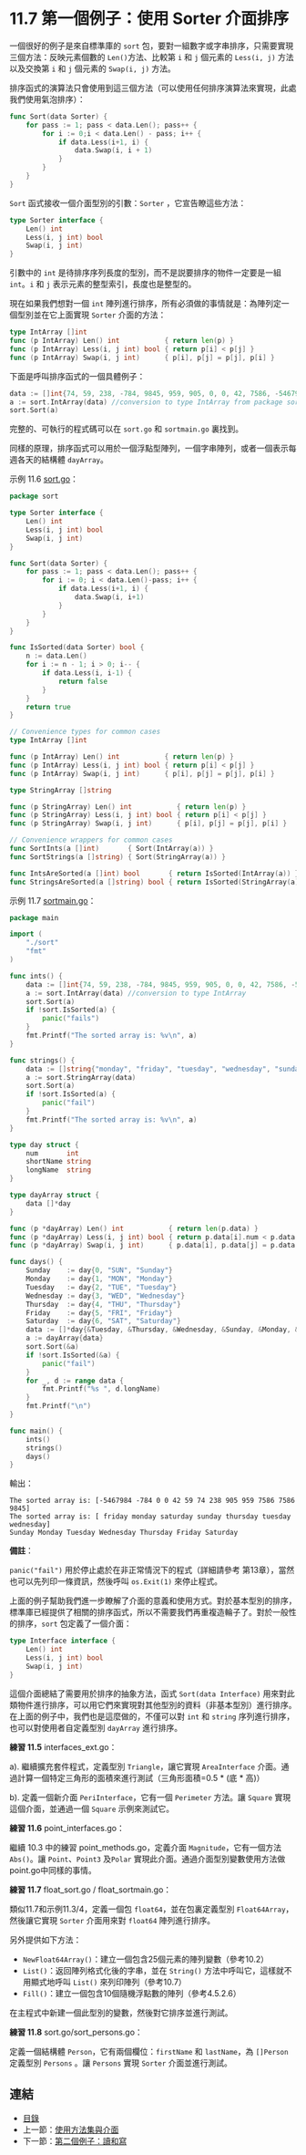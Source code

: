 ﻿# 11.7 第一個例子：使用 Sorter 介面排序

一個很好的例子是來自標準庫的 `sort` 包，要對一組數字或字串排序，只需要實現三個方法：反映元素個數的 `Len()`方法、比較第 `i` 和 `j` 個元素的 `Less(i, j)` 方法以及交換第 `i` 和 `j` 個元素的 `Swap(i, j)` 方法。

排序函式的演算法只會使用到這三個方法（可以使用任何排序演算法來實現，此處我們使用氣泡排序）：

```go
func Sort(data Sorter) {
    for pass := 1; pass < data.Len(); pass++ {
        for i := 0;i < data.Len() - pass; i++ {
            if data.Less(i+1, i) {
                data.Swap(i, i + 1)
            }
        }
    }
}
```

`Sort` 函式接收一個介面型別的引數：`Sorter` ，它宣告瞭這些方法：

```go
type Sorter interface {
    Len() int
    Less(i, j int) bool
    Swap(i, j int)
}
```

引數中的 `int` 是待排序序列長度的型別，而不是説要排序的物件一定要是一組 `int`。`i` 和 `j` 表示元素的整型索引，長度也是整型的。

現在如果我們想對一個 `int` 陣列進行排序，所有必須做的事情就是：為陣列定一個型別並在它上面實現 `Sorter` 介面的方法：

```go
type IntArray []int
func (p IntArray) Len() int           { return len(p) }
func (p IntArray) Less(i, j int) bool { return p[i] < p[j] }
func (p IntArray) Swap(i, j int)      { p[i], p[j] = p[j], p[i] }
```

下面是呼叫排序函式的一個具體例子：

```go
data := []int{74, 59, 238, -784, 9845, 959, 905, 0, 0, 42, 7586, -5467984, 7586}
a := sort.IntArray(data) //conversion to type IntArray from package sort
sort.Sort(a)
```

完整的、可執行的程式碼可以在 `sort.go` 和 `sortmain.go` 裏找到。

同樣的原理，排序函式可以用於一個浮點型陣列，一個字串陣列，或者一個表示每週各天的結構體 `dayArray`。

示例 11.6 [sort.go](examples/chapter_11/sort/sort.go)：

```go
package sort

type Sorter interface {
	Len() int
	Less(i, j int) bool
	Swap(i, j int)
}

func Sort(data Sorter) {
	for pass := 1; pass < data.Len(); pass++ {
		for i := 0; i < data.Len()-pass; i++ {
			if data.Less(i+1, i) {
				data.Swap(i, i+1)
			}
		}
	}
}

func IsSorted(data Sorter) bool {
	n := data.Len()
	for i := n - 1; i > 0; i-- {
		if data.Less(i, i-1) {
			return false
		}
	}
	return true
}

// Convenience types for common cases
type IntArray []int

func (p IntArray) Len() int           { return len(p) }
func (p IntArray) Less(i, j int) bool { return p[i] < p[j] }
func (p IntArray) Swap(i, j int)      { p[i], p[j] = p[j], p[i] }

type StringArray []string

func (p StringArray) Len() int           { return len(p) }
func (p StringArray) Less(i, j int) bool { return p[i] < p[j] }
func (p StringArray) Swap(i, j int)      { p[i], p[j] = p[j], p[i] }

// Convenience wrappers for common cases
func SortInts(a []int)       { Sort(IntArray(a)) }
func SortStrings(a []string) { Sort(StringArray(a)) }

func IntsAreSorted(a []int) bool       { return IsSorted(IntArray(a)) }
func StringsAreSorted(a []string) bool { return IsSorted(StringArray(a)) }
```

示例 11.7 [sortmain.go](examples/chapter_11/sortmain.go)：

```go
package main

import (
	"./sort"
	"fmt"
)

func ints() {
	data := []int{74, 59, 238, -784, 9845, 959, 905, 0, 0, 42, 7586, -5467984, 7586}
	a := sort.IntArray(data) //conversion to type IntArray
	sort.Sort(a)
	if !sort.IsSorted(a) {
		panic("fails")
	}
	fmt.Printf("The sorted array is: %v\n", a)
}

func strings() {
	data := []string{"monday", "friday", "tuesday", "wednesday", "sunday", "thursday", "", "saturday"}
	a := sort.StringArray(data)
	sort.Sort(a)
	if !sort.IsSorted(a) {
		panic("fail")
	}
	fmt.Printf("The sorted array is: %v\n", a)
}

type day struct {
	num       int
	shortName string
	longName  string
}

type dayArray struct {
	data []*day
}

func (p *dayArray) Len() int           { return len(p.data) }
func (p *dayArray) Less(i, j int) bool { return p.data[i].num < p.data[j].num }
func (p *dayArray) Swap(i, j int)      { p.data[i], p.data[j] = p.data[j], p.data[i] }

func days() {
	Sunday    := day{0, "SUN", "Sunday"}
	Monday    := day{1, "MON", "Monday"}
	Tuesday   := day{2, "TUE", "Tuesday"}
	Wednesday := day{3, "WED", "Wednesday"}
	Thursday  := day{4, "THU", "Thursday"}
	Friday    := day{5, "FRI", "Friday"}
	Saturday  := day{6, "SAT", "Saturday"}
	data := []*day{&Tuesday, &Thursday, &Wednesday, &Sunday, &Monday, &Friday, &Saturday}
	a := dayArray{data}
	sort.Sort(&a)
	if !sort.IsSorted(&a) {
		panic("fail")
	}
	for _, d := range data {
		fmt.Printf("%s ", d.longName)
	}
	fmt.Printf("\n")
}

func main() {
	ints()
	strings()
	days()
}
```

輸出：

    The sorted array is: [-5467984 -784 0 0 42 59 74 238 905 959 7586 7586 9845]
    The sorted array is: [ friday monday saturday sunday thursday tuesday wednesday]
    Sunday Monday Tuesday Wednesday Thursday Friday Saturday 

**備註**：

`panic("fail")` 用於停止處於在非正常情況下的程式（詳細請參考 第13章），當然也可以先列印一條資訊，然後呼叫 `os.Exit(1)` 來停止程式。

上面的例子幫助我們進一步瞭解了介面的意義和使用方式。對於基本型別的排序，標準庫已經提供了相關的排序函式，所以不需要我們再重複造輪子了。對於一般性的排序，`sort` 包定義了一個介面：

```go
type Interface interface {
	Len() int
	Less(i, j int) bool
	Swap(i, j int)
}
```

這個介面總結了需要用於排序的抽象方法，函式 `Sort(data Interface)` 用來對此類物件進行排序，可以用它們來實現對其他型別的資料（非基本型別）進行排序。在上面的例子中，我們也是這麼做的，不僅可以對 `int` 和 `string` 序列進行排序，也可以對使用者自定義型別 `dayArray` 進行排序。

**練習 11.5** interfaces_ext.go：

a). 繼續擴充套件程式，定義型別 `Triangle`，讓它實現 `AreaInterface` 介面。通過計算一個特定三角形的面積來進行測試（三角形面積=0.5 * (底 * 高)）

b). 定義一個新介面 `PeriInterface`，它有一個 `Perimeter` 方法。讓 `Square` 實現這個介面，並通過一個 `Square` 示例來測試它。

**練習 11.6** point_interfaces.go：

繼續 10.3 中的練習 point_methods.go，定義介面 `Magnitude`，它有一個方法 `Abs()`。讓 `Point`、`Point3` 及`Polar` 實現此介面。通過介面型別變數使用方法做point.go中同樣的事情。

**練習 11.7** float_sort.go / float_sortmain.go：

類似11.7和示例11.3/4，定義一個包 `float64`，並在包裏定義型別 `Float64Array`，然後讓它實現 `Sorter` 介面用來對 `float64` 陣列進行排序。

另外提供如下方法：

- `NewFloat64Array()`：建立一個包含25個元素的陣列變數（參考10.2）
- `List()`：返回陣列格式化後的字串，並在 `String()` 方法中呼叫它，這樣就不用顯式地呼叫 `List()` 來列印陣列（參考10.7）
- `Fill()`：建立一個包含10個隨機浮點數的陣列（參考4.5.2.6）

在主程式中新建一個此型別的變數，然後對它排序並進行測試。

**練習 11.8** sort.go/sort_persons.go：

定義一個結構體 `Person`，它有兩個欄位：`firstName` 和 `lastName`，為 `[]Person` 定義型別 `Persons` 。讓 `Persons` 實現 `Sorter` 介面並進行測試。

## 連結

- [目錄](directory.md)
- 上一節：[使用方法集與介面](11.6.md)
- 下一節：[第二個例子：讀和寫](11.8.md)